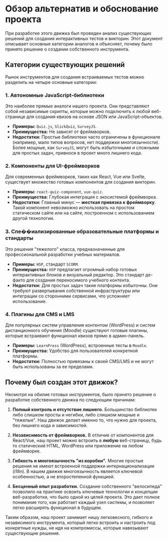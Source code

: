 # Обзор альтернатив и обоснование проекта

При разработке этого движка был проведен анализ существующих решений для создания интерактивных тестов и викторин. Этот документ описывает основные категории аналогов и объясняет, почему было принято решение о создании собственного инструмента.

## Категории существующих решений

Рынок инструментов для создания встраиваемых тестов можно разделить на четыре основные категории:

### 1. Автономные JavaScript-библиотеки

Это наиболее прямые аналоги нашего проекта. Они представляют собой независимые скрипты, которые можно подключить к любой веб-странице для создания квизов на основе JSON или JavaScript-объектов.

*   **Примеры:** `Quiz.js`, `SlickQuiz`, `SurveyJS`.
*   **Преимущества:** Не зависят от фреймворков.
*   **Недостатки:** Простые библиотеки часто ограничены в функционале (например, мало типов вопросов, нет поддержки многоязычности). Более мощные, как `SurveyJS`, могут быть избыточными и сложными для простых задач, привнося в проект много лишнего кода.

### 2. Компоненты для UI-фреймворков

Для современных фреймворков, таких как React, Vue или Svelte, существует множество готовых компонентов для создания викторин.

*   **Примеры:** `react-quiz-component`, `vue-quiz`.
*   **Преимущества:** Глубокая интеграция с экосистемой фреймворка.
*   **Недостатки:** Главный минус — **жесткая привязка к фреймворку**. Такой компонент невозможно использовать на простом статическом сайте или на сайте, построенном с использованием другой технологии.

### 3. Спе��иализированные образовательные платформы и стандарты

Это решения "тяжелого" класса, предназначенные для профессиональной разработки учебных материалов.

*   **Примеры:** `H5P`, стандарт `SCORM`.
*   **Преимущества:** `H5P` предлагает огромный набор готовых интерактивных блоков и визуальный редактор. Это стандарт де-факто для создания переносимого учебного контента.
*   **Недостатки:** Для простых задач такие платформы избыточны. Они требуют развертывания собственной инфраструктуры или интеграции со сторонними сервисами, что усложняет использование.

### 4. Плагины для CMS и LMS

Для популярных систем управления контентом (WordPress) и систем дистанционного обучения (Moodle) существуют готовые плагины, которые встраивают функционал квизов прямо в админ-панель.

*   **Примеры:** `LearnPress` (WordPress), встроенные тесты в `Moodle`.
*   **Преимущества:** Удобство для пользователей конкретной платформы.
*   **Недостатки:** Полностью привязаны к своей CMS/LMS и не могут быть использованы за ее пределами.

## Почему был создан этот движок?

Несмотря на обилие готовых инструментов, было принято решение о разработке собственного движка по следующим причинам:

1.  **Полный контроль и отсутствие лишнего.** Большинство библиотек либо слишком просты и негибки, либо слишком мощные и "тяжелые". Наш движок делает именно то, что нужно для проекта, без лишнего кода и зависимостей.

2.  **Независимость от фреймворков.** В отличие от компонентов для React/Vue, наш проект можно встроить в **любую** веб-страницу, будь то статический HTML, WordPress или приложение на любом фреймворке.

3.  **Гибкость и многоязычность "из коробки".** Многие простые решения не имеют встроенной поддержки интернационализации (i18n). В нашем движке многоязычность является ключевой особенностью, а не второстепенной функцией.

4.  **Бесценный опыт разработки.** Создание собственного "велосипеда" позволило на практике освоить ключевые технологии и концепции веб-разработки, что было одной из целей проекта. Это дает полное понимание того, как работает каждый узел системы, и позволяет легко расширять функционал в будущем.

Таким образом, наш проект занимает нишу легковесного, гибкого и независимого инструмента, который легко встроить и настроить под конкретные нужды, не идя на компромиссы, которые навязывают существующие решения.
